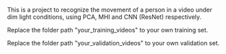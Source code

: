 This is a project to recognize the movement of a person in a video under dim light conditions, using PCA, MHI and CNN (ResNet) respectively.

Replace the folder path "your_training_videos" to your own training set.

Replace the folder path "your_validation_videos" to your own validation set.
